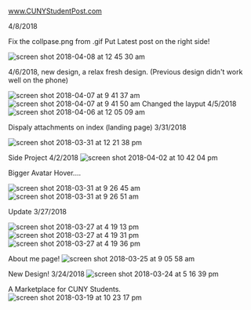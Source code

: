 #
www.CUNYStudentPost.com

4/8/2018

Fix the collpase.png from .gif
Put Latest post on the right side! 

![screen shot 2018-04-08 at 12 45 30 am](https://user-images.githubusercontent.com/19642027/38463318-34dff650-3ac6-11e8-8137-20ff84658f31.png)


4/6/2018, new design, a relax fresh design. (Previous design didn't work well on the phone)

![screen shot 2018-04-07 at 9 41 37 am](https://user-images.githubusercontent.com/19642027/38455582-1e2df278-3a48-11e8-9061-8a3fbe4ca0a5.png)
![screen shot 2018-04-07 at 9 41 50 am](https://user-images.githubusercontent.com/19642027/38455583-1e3804c0-3a48-11e8-94fa-597a124ff854.png)
Changed the layput 4/5/2018
![screen shot 2018-04-06 at 12 05 09 am](https://user-images.githubusercontent.com/19642027/38403007-340dda7e-392e-11e8-9610-f145848902fb.png)


Dispaly attachments on index (landing page) 3/31/2018

![screen shot 2018-03-31 at 12 21 38 pm](https://user-images.githubusercontent.com/19642027/38165214-242b61b6-34de-11e8-9462-79ab5495e0de.png)

Side Project 4/2/2018
![screen shot 2018-04-02 at 10 42 04 pm](https://user-images.githubusercontent.com/19642027/38226350-24d0625c-36c7-11e8-8bd1-f5b467bbf17e.png)

Bigger Avatar
Hover.... 

![screen shot 2018-03-31 at 9 26 45 am](https://user-images.githubusercontent.com/19642027/38163655-b73b8f30-34c5-11e8-8f4e-d94b6c7b7499.png)
![screen shot 2018-03-31 at 9 26 51 am](https://user-images.githubusercontent.com/19642027/38163656-b744863a-34c5-11e8-8082-6c152b74c822.png)


Update 3/27/2018





![screen shot 2018-03-27 at 4 19 13 pm](https://user-images.githubusercontent.com/19642027/37992785-b74aedc4-31da-11e8-83b1-e83c71d2b4c3.png)
![screen shot 2018-03-27 at 4 19 31 pm](https://user-images.githubusercontent.com/19642027/37992786-b755da40-31da-11e8-8b2c-0aa7aad48f59.png)
![screen shot 2018-03-27 at 4 19 36 pm](https://user-images.githubusercontent.com/19642027/37992787-b760441c-31da-11e8-8db5-d4fc8bb0a176.png)

About me page!
![screen shot 2018-03-25 at 9 05 58 am](https://user-images.githubusercontent.com/19642027/37875349-c2c0ed32-300b-11e8-8413-cb8122cf53b1.png)

New Design! 3/24/2018
![screen shot 2018-03-24 at 5 16 39 pm](https://user-images.githubusercontent.com/19642027/37869054-2572f72a-2f87-11e8-9b0f-b41a885652fb.png)

A Marketplace for CUNY Students.
![screen shot 2018-03-19 at 10 23 17 pm](https://user-images.githubusercontent.com/19642027/37632369-37a3bedc-2bc4-11e8-81c4-be72de940542.png)
